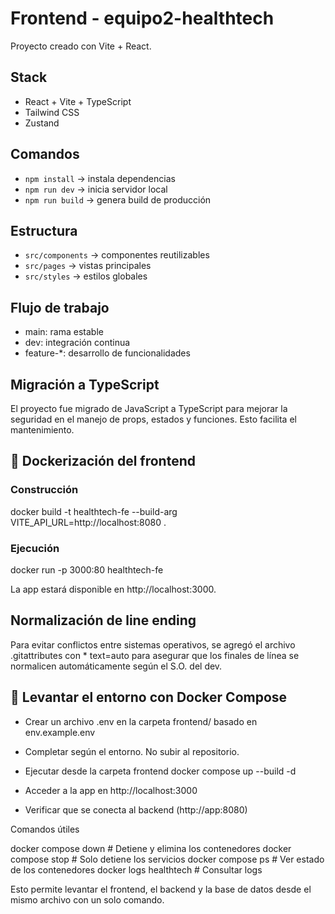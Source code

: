 # Frontend - equipo2-healthtech

Proyecto creado con Vite + React.

## Stack

- React + Vite + TypeScript
- Tailwind CSS
- Zustand 

## Comandos

- `npm install` → instala dependencias
- `npm run dev` → inicia servidor local
- `npm run build` → genera build de producción

## Estructura

- `src/components` → componentes reutilizables
- `src/pages` → vistas principales
- `src/styles` → estilos globales

## Flujo de trabajo

- main: rama estable
- dev: integración continua
- feature-*: desarrollo de funcionalidades

## Migración a TypeScript

El proyecto fue migrado de JavaScript a TypeScript para mejorar la seguridad en el manejo de props, estados y funciones. Esto facilita el mantenimiento.

## 🐳 Dockerización del frontend

### Construcción
docker build -t healthtech-fe --build-arg VITE_API_URL=http://localhost:8080 .

### Ejecución 
docker run -p 3000:80 healthtech-fe


La app estará disponible en http://localhost:3000.

## Normalización de line ending

Para evitar conflictos entre sistemas operativos, se agregó el archivo .gitattributes con * text=auto para asegurar que los finales de línea se normalicen automáticamente según el S.O. del dev.

## 🐳 Levantar el entorno con Docker Compose

- Crear un archivo .env en la carpeta frontend/ basado en env.example.env

- Completar según el entorno. No subir al repositorio.

- Ejecutar desde la carpeta frontend
docker compose up --build -d

- Acceder a la app en http://localhost:3000

- Verificar que se conecta al backend (http://app:8080)

Comandos útiles

docker compose down        # Detiene y elimina los contenedores
docker compose stop        # Solo detiene los servicios
docker compose ps          # Ver estado de los contenedores
docker logs healthtech     # Consultar logs

Esto permite levantar el frontend, el backend y la base de datos desde el mismo archivo con un solo comando.

